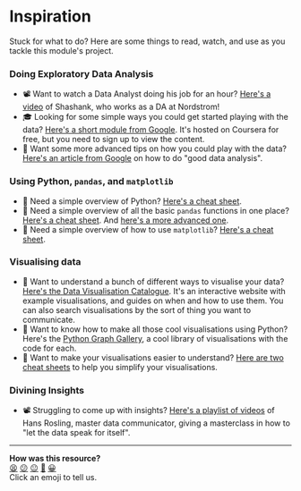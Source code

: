 # Inspiration

Stuck for what to do? Here are some things to read, watch, and use as you tackle this module's project.

### Doing Exploratory Data Analysis

- :film_projector: Want to watch a Data Analyst doing his job for an hour? [Here's a video](https://www.youtube.com/watch?v=E-q24gS8cqg) of Shashank, who works as a DA at Nordstrom!
- :mortar_board: Looking for some simple ways you could get started playing with the data? [Here's a short module from Google](https://www.coursera.org/learn/ask-questions-make-decisions/lecture/E8HxZ/common-problem-types). It's hosted on Coursera for free, but you need to sign up to view the content.
- :newspaper: Want some more advanced tips on how you could play with the data? [Here's an article from Google](https://developers.google.com/machine-learning/guides/good-data-analysis) on how to do "good data analysis".

### Using Python, `pandas`, and `matplotlib`

- :toolbox: Need a simple overview of Python? [Here's a cheat sheet](https://github.com/pavry/Cheat-Sheet-for-Data-Analysts/blob/master/Data%20Analyzing/Python/Python%20Basic.pdf).
- :toolbox: Need a simple overview of all the basic `pandas` functions in one place? [Here's a cheat sheet](http://datacamp-community-prod.s3.amazonaws.com/f04456d7-8e61-482f-9cc9-da6f7f25fc9b). And [here's a more advanced one](https://github.com/pavry/Cheat-Sheet-for-Data-Analysts/blob/master/Data%20Analyzing/Python/Pandas.pdf).
- :toolbox: Need a simple overview of how to use `matplotlib`? [Here's a cheat sheet](http://datacamp-community-prod.s3.amazonaws.com/e1a8f39d-71ad-4d13-9a6b-618fe1b8c9e9).

### Visualising data

- :toolbox: Want to understand a bunch of different ways to visualise your data? [Here's the Data Visualisation Catalogue](https://datavizcatalogue.com/). It's an interactive website with example visualisations, and guides on when and how to use them. You can also search visualisations by the sort of thing you want to communicate.
- :toolbox: Want to know how to make all those cool visualisations using Python? Here's the [Python Graph Gallery](https://www.python-graph-gallery.com/), a cool library of visualisations with the code for each.
- :toolbox: Want to make your visualisations easier to understand? [Here are two cheat sheets](https://www.kdnuggets.com/2018/08/data-visualization-cheatsheet.html) to help you simplify your visualisations.

### Divining Insights

- :film_projector: Struggling to come up with insights? [Here's a playlist of videos](https://www.ted.com/playlists/474/the_best_hans_rosling_talks_yo) of Hans Rosling, master data communicator, giving a masterclass in how to "let the data speak for itself".

<!-- BEGIN GENERATED SECTION DO NOT EDIT -->

---

**How was this resource?**  
[😫](https://airtable.com/shrUJ3t7KLMqVRFKR?prefill_Repository=makersacademy%2Fintro-to-data-analysis&prefill_File=inspiration%2FREADME.md&prefill_Sentiment=😫) [😕](https://airtable.com/shrUJ3t7KLMqVRFKR?prefill_Repository=makersacademy%2Fintro-to-data-analysis&prefill_File=inspiration%2FREADME.md&prefill_Sentiment=😕) [😐](https://airtable.com/shrUJ3t7KLMqVRFKR?prefill_Repository=makersacademy%2Fintro-to-data-analysis&prefill_File=inspiration%2FREADME.md&prefill_Sentiment=😐) [🙂](https://airtable.com/shrUJ3t7KLMqVRFKR?prefill_Repository=makersacademy%2Fintro-to-data-analysis&prefill_File=inspiration%2FREADME.md&prefill_Sentiment=🙂) [😀](https://airtable.com/shrUJ3t7KLMqVRFKR?prefill_Repository=makersacademy%2Fintro-to-data-analysis&prefill_File=inspiration%2FREADME.md&prefill_Sentiment=😀)  
Click an emoji to tell us.

<!-- END GENERATED SECTION DO NOT EDIT -->
